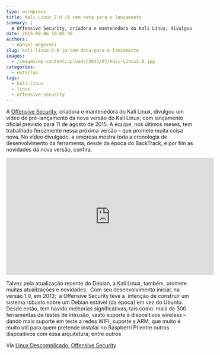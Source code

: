 ```yaml
---
type: wordpress
title: Kali Linux 2.0 já tem data para o lançamento
summary: |
  A Offensive Security, criadora e mantenedora do Kali Linux, divulgou um vídeo de pré-lançamento da nova versão do Kali Linux; com lançamento oficial previsto para 11 de agosto de 2015. A equipe, nos últimos meses, tem trabalhado ferozmente nessa próxima versão – que promete muita coisa nova. No vídeo divulgado, a empresa mostra toda a cronologia de desenvolvimento da ferramenta, desde da época do BackTrack; e por fim as novidades da nova versão.Confira:
date: 2015-08-06 10:05:46
authors:
  - daniel-magevski
slug: kali-linux-2-0-ja-tem-data-para-o-lancamento
images:
  - /images/wp-content/uploads/2015/07/Kali-Linux2.0.jpg
categories:
  - noticias
tags:
  - kali-linux
  - linux
  - offensive-security
---
```


A <a href="https://www.offensive-security.com/" target="_blank">Offensive Security</a>, criadora e mantenedora do Kali Linux, divulgou um vídeo de pré-lançamento da nova versão do Kali Linux; com lançamento oficial previsto para 11 de agosto de 2015. A equipe, nos últimos meses, tem trabalhado ferozmente nessa próxima versão – que promete muita coisa nova. No vídeo divulgado, a empresa mostra toda a cronologia de desenvolvimento da ferramenta, desde da época do BackTrack, e por fim as novidades da nova versão, confira.

<!--more-->

<iframe width="560" height="315" src="https://vimeo.com/132329259" frameborder="0" allowfullscreen></iframe>

Talvez pela atualização recente do Debian, a Kali Linux, também, promete muitas atualizações e novidades.  Com seu desenvolvimento inicial, na versão 1.0, em 2013;  a Offensive Security teve a  intenção de construir um sistema robusto sobre um Debian estável (da época) em vez do Ubuntu. Desde então, tem havido melhorias significativas, tais como: mais de 300 ferramentas de testes de intrusão, vasto suporte à dispositivos wireless – dando mais suporte em teste a redes WIFI, suporte a ARM, que muito é muito util para quem pretende instalar no Raspberri PI entre outros dispositivos com essa arquitetura; entre outros

Via <a href="http://www.linuxdescomplicado.com.br/2015/07/kali-linux-2-0-video-de-pre-lancamento-da-nova-versao-teaser.html" target="_blank">Linux Descomplicado</a>, <a href="https://www.offensive-security.com/" target="_blank">Offensive Security</a>
